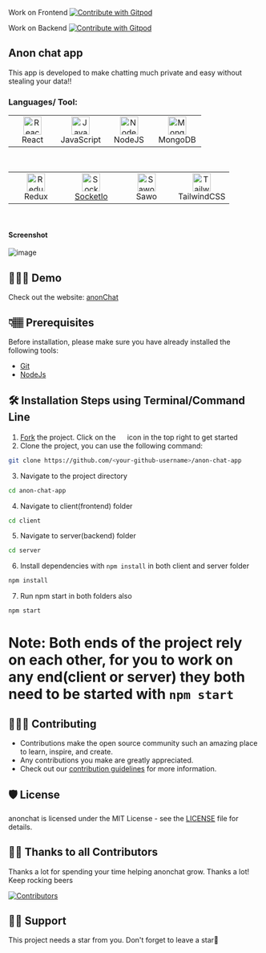 Work on Frontend <a href="https://gitpod.io/#type=client/https://github.com/Dun-sin/anon-chat-app">
<img
    src="https://img.shields.io/badge/Contribute%20with-Gitpod-908a85?logo=gitpod"
    alt="Contribute with Gitpod"
  />
</a>

Work on Backend <a href="https://gitpod.io/#type=server/https://github.com/Dun-sin/anon-chat-app">
<img
    src="https://img.shields.io/badge/Contribute%20with-Gitpod-908a85?logo=gitpod"
    alt="Contribute with Gitpod"
  />
</a>

## Anon chat app

This app is developed to make chatting much private and easy without stealing your data!!

### Languages/ Tool:

 <table>
	 <tbody>
  <tr>
   <td align="Center" width="25%"> 
 <a href="https://reactjs.org/" target="_blank" rel="noreferrer"><img src="https://raw.githubusercontent.com/danielcranney/readme-generator/main/public/icons/skills/react-colored.svg" width="36" height="36" alt="React" /></a>
    <br>React
    </td>   
   
   <td align="Center" width="25%">
        <a href="https://developer.mozilla.org/en-US/docs/Web/JavaScript" target="_blank" rel="noreferrer"><img src="https://raw.githubusercontent.com/danielcranney/readme-generator/main/public/icons/skills/javascript-colored.svg" width="36" height="36" alt="Javascript" /></a>
	<br>JavaScript
    </td> 
  <td align="Center" width="25%">
	  <a href="https://nodejs.org/en/" target="_blank" rel="noreferrer"><img src="https://raw.githubusercontent.com/danielcranney/readme-generator/main/public/icons/skills/nodejs-colored.svg" width="36" height="36" alt="NodeJS" /></a>
	<br>NodeJS
    </td>   
	<td align="Center" width="25%">  
<a href="https://www.mongodb.com/" target="_blank" rel="noreferrer"><img src="https://raw.githubusercontent.com/danielcranney/readme-generator/main/public/icons/skills/mongodb-colored.svg" width="36" height="36" alt="MongoDB" /></a>
	<br>MongoDB
    </td> 	
	  </tr>
</tbody>
  </table>
	
<br>

 <table>
   <tbody>
	  <tr>
		  
 <td align="Center" width="25%">  
 <a href="https://redux.js.org/" target="_blank" rel="noreferrer"><img src="https://raw.githubusercontent.com/danielcranney/readme-generator/main/public/icons/skills/redux-colored.svg" width="36" height="36" alt="Redux" /></a>
	 <br>Redux
    </td>    
	 <td align="Center" width="25%">   
<a href="https://socket.io/" target="_blank" rel="noreferrer"><img src="https://w7.pngwing.com/pngs/162/702/png-transparent-socket-io-node-js-express-js-npm-network-socket-github-angle-triangle-logo-thumbnail.png" width="36" height="36" alt="SocketIo">
	 <br>SocketIo
    </td>  
<td align="Center" width="25%">
<a href="https://sawolabs.com/" target="_blank" rel="noreferrer"><img src="https://res.cloudinary.com/crunchbase-production/image/upload/c_lpad,h_256,w_256,f_auto,q_auto:eco,dpr_1/hrucdojgwoypvzvtqq3e" width="36" height="36" alt="Sawo"/></a>
	 <br>Sawo
    </td>  
	<td align="Center" width="25%">	  
<a href="https://tailwindcss.com/" target="_blank" rel="noreferrer"><img src="https://raw.githubusercontent.com/danielcranney/readme-generator/main/public/icons/skills/tailwindcss-colored.svg" width="36" height="36" alt="TailwindCSS" /></a> 
  <br>TailwindCSS
    </td>
		  </tr>
</tbody>
  </table>
	
<br>

#### Screenshot
![image](https://user-images.githubusercontent.com/78784850/178471942-ce1aeb9f-4833-42d5-9ebc-8844cdc98082.png)

## 👩🏽‍💻 Demo

Check out the website: [anonChat](https://anon-chat-app.vercel.app/)


## 👇🏽 Prerequisites

Before installation, please make sure you have already installed the following tools:

- [Git](https://git-scm.com/downloads)
- [NodeJs](https://nodejs.org/en/download/)

## 🛠️ Installation Steps using Terminal/Command Line

1. [Fork](https://github.com/Dun-sin/anon-chat-app/fork) the project. Click on the <a href="https://github.com/Dun-sin/anon-chat-app/fork"><img src="https://i.imgur.com/G4z1kEe.png" height="15" width="15"></a> icon in the top right to get started
2. Clone the project, you can use the following command:

```bash
git clone https://github.com/<your-github-username>/anon-chat-app
```

3. Navigate to the project directory

```bash
cd anon-chat-app
```

4. Navigate to client(frontend) folder

```bash
cd client
```

5. Navigate to server(backend) folder

```bash
cd server
```

6. Install dependencies with `npm install` in both client and server folder

```bash
npm install
```

7. Run npm start in both folders also

```bash
npm start
```

# Note: Both ends of the project rely on each other, for you to work on any end(client or server) they both need to be started with `npm start`

## 👩🏽‍💻 Contributing

- Contributions make the open source community such an amazing place to learn, inspire, and create.
- Any contributions you make are greatly appreciated.
- Check out our [contribution guidelines](/CONTRIBUTING.md) for more information.

## 🛡️ License

anonchat is licensed under the MIT License - see the [LICENSE](LICENSE) file for details.

## 💪🏽 Thanks to all Contributors

Thanks a lot for spending your time helping anonchat grow. Thanks a lot! Keep rocking beers

[![Contributors](https://contrib.rocks/image?repo=Dun-sin/anon-chat-app)](https://github.com/Dun-sin/anon-chat-app/graphs/contributors)

## 🙏🏽 Support

This project needs a star️ from you. Don't forget to leave a star🌟
